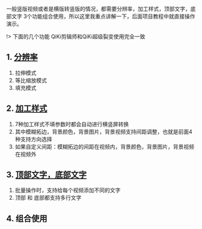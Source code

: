 
一般竖版视频或者是横版转竖版的情况，都需要分辨率，加工样式，顶部文字，底部文字 3个功能组合使用，所以这里我重点讲解一下，后面项目教程中就直接操作演示。

!> 下面的几个功能 QiKi剪辑师和QiKi超级裂变使用完全一致

## 1. [分辨率]()

  1. 拉伸模式
  2. 等比缩放模式
  3. 填充模式

## 2. [加工样式]()

  1. 7种加工样式不填参数时都会自动进行横竖屏转换
  2. 其中模糊拓边，背景颜色，背景图片，背景视频支持间距调整，也就是前面4种支持方向选择
  3. 如果自定义间距：模糊拓边的间距在视频内，背景颜色，背景图片，背景视频在视频外


## 3. [顶部文字，底部文字]()

  1. 批量操作时，支持给每个视频添加不同的文字
  2. 顶部 和 底部都支持多行文字

## 4. 组合使用